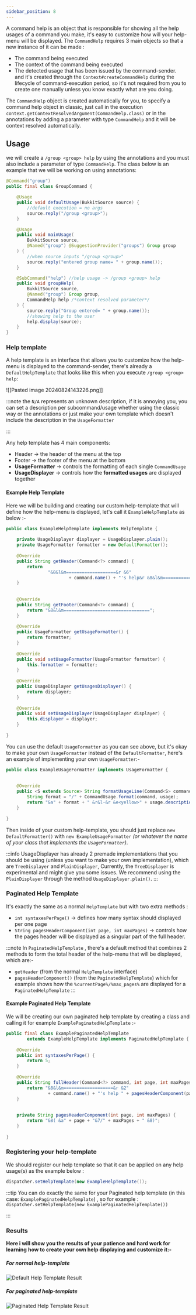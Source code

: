 ```yaml
---
sidebar_position: 8
---
```

A command help is an object that is responsible for showing all the help usages of a command you make, it's easy to customize how will your help-menu will be displayed.
The `CommandHelp` requires 3 main objects so that a new instance of it can be made :
- The command being executed
- The context of the command being executed
- The detected usage that has been issued by the command-sender. <br/>
and it's created through the `Context#createCommandHelp` during the lifecycle of command-execution period, so it's not required from you to create one manually unless you know exactly what are you doing. <br/>

The `CommandHelp` object is created automatically for you, to specify a command help object in classic, just call in the execution 
`context.getContextResolvedArgument(CommandHelp.class)` or in the annotations by adding a parameter with type `CommandHelp` and it will be context resolved automatically.

## Usage
we will create a `/group <group> help` by using the annotations and you must also include a parameter of type `CommandHelp`.
The class below is an example that we will be working on using annotations:

```java
@Command("group")  
public final class GroupCommand {  

	@Usage  
	public void defaultUsage(BukkitSource source) {  
		//default execution = no args  
		source.reply("/group <group>");  
	}	

	@Usage  
	public void mainUsage(
		BukkitSource source, 
		@Named("group") @SuggestionProvider("groups") Group group
	) {  
		//when source inputs "/group <group>"  
		source.reply("entered group name= " + group.name());  
	}

	@SubCommand("help") //help usage -> /group <group> help
	public void groupHelp(  
		BukkitSource source,  
		@Named("group") Group group,  
		CommandHelp help /*context resolved parameter*/ 
	) {  
		source.reply("Group entered= " + group.name());  
		//showing help to the user
		help.display(source);  
	}
}
```
### Help template

A help template is an interface that allows you to customize how the help-menu is displayed to the command-sender, there's already a `DefaultHelpTemplate` that looks like this when you execute `/group <group> help`:

![[Pasted image 20240824143226.png]]

:::note
the `N/A` represents an unknown description, if it is annoying you, you can set a description per subcommand/usage whether using the classic way or the annotations or just make your own template which doesn't include the description in the `UsageFormatter`

:::

Any help template has 4 main components:
- Header -> the header of the menu at the top
- Footer -> the footer of the menu at the bottom
- **UsageFormatter** -> controls the formatting of each single `CommandUsage` 
- **UsageDisplayer** -> controls how the **formatted usages** are displayed together 

#### Example Help Template
Here we will be building and creating our custom help-template that will define how the help-menu is displayed, let's call it `ExampleHelpTemplate` as below :-

```java
public class ExampleHelpTemplate implements HelpTemplate {
    
    private UsageDisplayer displayer = UsageDisplayer.plain();
    private UsageFormatter formatter = new DefaultFormatter();
    
    @Override
    public String getHeader(Command<?> command) {
        return
                "&8&l&m===================&r &6"
                        + command.name() + "'s help&r &8&l&m===================";
    }
    
    
    @Override
    public String getFooter(Command<?> command) {
        return "&8&l&m=================================";
    }
    
    @Override
    public UsageFormatter getUsageFormatter() {
        return formatter;
    }
    
    @Override
    public void setUsageFormatter(UsageFormatter formatter) {
        this.formatter = formatter;
    }
    
    @Override
    public UsageDisplayer getUsagesDisplayer() {
        return displayer;
    }
    
    @Override
    public void setUsageDisplayer(UsageDisplayer displayer) {
        this.displayer = displayer;
    }
    
}
```

You can use the default `UsageFormatter` as you can see above, but it's okay to make  your own 
`UsageFormatter` instead of the `DefaultFormatter`, here's an example of
implementing your own `UsageFormatter`:-

```java
public class ExampleUsageFormatter implements UsageFormatter {
    
    
    @Override
    public <S extends Source> String formatUsageLine(Command<S> command, CommandUsage<S> usage, boolean isLast) {
        String format = "/" + CommandUsage.format(command, usage);
        return "&a" + format + " &r&l-&r &e<yellow>" + usage.description();
    }
    
}
```

Then inside of your custom help-template, you should just replace `new DefaultFormatter()` with `new ExampleUsageFormatter` *(or whatever the name of your class that implements the `UsageFormatter`)*.

:::info
UsageDisplayer has already 2 premade implementations that you should be using (unless you want to make your own implementation), which are `TreeDisplayer` and `PlainDisplayer`,  Currently, the `TreeDisplayer` is experimental and might give you some issues.
We recommend using the `PlainDisplayer` through the method `UsageDisplayer.plain()`.
:::

### Paginated Help Template

It's exactly the same as a normal `HelpTemplate` but with two extra methods :
- `int syntaxesPerPage()` -> defines how many syntax should displayed per one page 
- `String pagesHeaderComponent(int page, int maxPages)` -> controls how the pages header will be displayed as a singular part of the full header.


:::note
In `PaginatedHelpTemplate` , there's a default method that combines 2 methods to form the total header of the help-menu that will be displayed, which are:-
- `getHeader` (from the normal `HelpTemplate` interface)
- `pagesHeaderComponent()` (from the `PaginatedHelpTemplate`) which for example shows how the `%currentPage%/%max_pages%` are displayed for a `PaginatedHelpTemplate`
:::

#### Example Paginated Help Template

We will be creating our own paginated help template by creating 
a class and calling it for example `ExamplePaginatedHelpTemplate` :-

```java
public final class ExamplePaginatedHelpTemplate
        extends ExampleHelpTemplate implements PaginatedHelpTemplate {
    
    @Override
    public int syntaxesPerPage() {
        return 5;
    }
    
    @Override
    public String fullHeader(Command<?> command, int page, int maxPages) {
        return "&8&l&m===================&r &2"
                + command.name() + "'s help " + pagesHeaderComponent(page, maxPages) + "&r &8&l&m===================";
    }
    
    
    private String pagesHeaderComponent(int page, int maxPages) {
        return "&8( &a" + page + "&7/" + maxPages + " &8)";
    }
    
}
```

### Registering your help-template

We should register our help template so that it can be applied 
on any help usage(s) as the example below :

```java
dispatcher.setHelpTemplate(new ExampleHelpTemplate());
```


:::tip
You can do exactly the same for your Paginated help template 
(in this case: `ExamplePaginatedHelpTemplate`) , so for example :
`dispatcher.setHelpTemplate(new ExamplePaginatedHelpTemplate())`

:::
### Results

**Here i will show you the results of your patience and hard work for learning**
**how to create your own help displaying and customize it:-**
##### For normal help-template

![Default Help Template Result](./assets/default-help-command.png)

##### For paginated help-template

![Paginated Help Template Result](./assets/paginated-help-command.png)